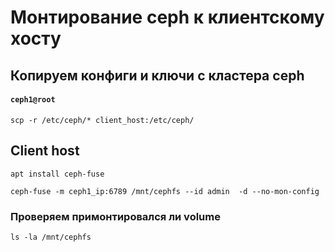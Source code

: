 # Монтирование ceph к клиентскому хосту

## Копируем конфиги и ключи с кластера ceph
#### `ceph1@root`
```
scp -r /etc/ceph/* client_host:/etc/ceph/
```
## Client host
```
apt install ceph-fuse

ceph-fuse -m ceph1_ip:6789 /mnt/cephfs --id admin  -d --no-mon-config
```

### Проверяем примонтировался ли volume
```
ls -la /mnt/cephfs
```
